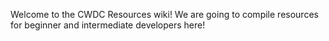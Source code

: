 Welcome to the CWDC Resources wiki! We are going to compile resources for beginner and intermediate developers here!
